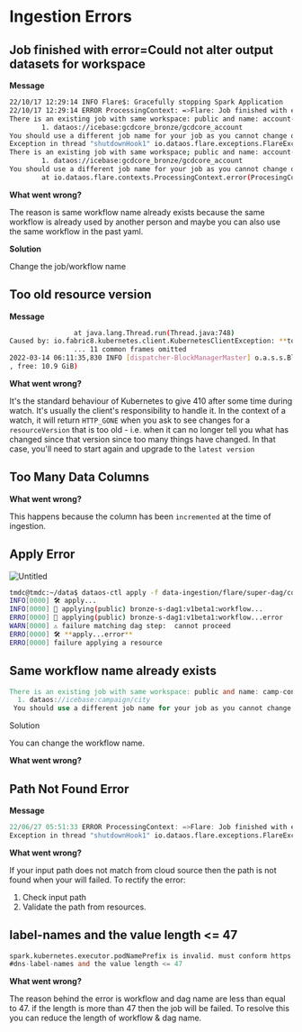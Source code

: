 # Ingestion Errors


##  Job finished with error=Could not alter output datasets for workspace

**Message**

```bash
22/10/17 12:29:14 INFO Flare$: Gracefully stopping Spark Application
22/10/17 12:29:14 ERROR ProcessingContext: =>Flare: Job finished with error=Could not alter output datasets for workspace: p....
There is an existing job with same workspace: public and name: account-new-n writing into below datasets
		1. dataos://icebase:gcdcore_bronze/gcdcore_account
You should use a different job name for your job as you cannot change output datasets for any job
Exception in thread "shutdownHook1" io.dataos.flare.exceptions.FlareException: Could not alter output datasets for workspace
There is an existing job with same workspace; public and name: account-new-n writing into below datasets
		1. dataos://icebase:gcdcore_bronze/gcdcore_account
You should use a different job name for your job as you cannot change output datasets for any job.
		at io.dataos.flare.contexts.ProcessingContext.error(ProcesingContext.scala:87)
```

**What went wrong?**

The reason is same workflow name already exists because the same workflow is already used by another person and maybe you can also use the same workflow in the past yaml.

**Solution**

Change the job/workflow name

##  Too old resource version

**Message**

```bash
				at java.lang.Thread.run(Thread.java:748)
Caused by: io.fabric8.kubernetes.client.KubernetesClientException: **too old resource version**: 71146153
				... 11 common frames omitted
2022-03-14 06:11:35,830 INFO [dispatcher-BlockManagerMaster] o.a.s.s.BlockManagerInfo: Added taskresu...
, free: 10.9 GiB)
```

**What went wrong?**

It's the standard behaviour of Kubernetes to give 410 after some time during watch. It's usually the client's responsibility to handle it. In the context of a watch, it will return `HTTP_GONE` when you ask to see changes for a `resourceVersion` that is too old - i.e. when it can no longer tell you what has changed since that version since too many things have changed. In that case, you'll need to start again and upgrade to the `latest version`

##  Too Many Data Columns

**What went wrong?**

This happens because the column has been `incremented` at the time of ingestion.

##  Apply Error

![Untitled](/resources/stacks/flare/ingestion_errors/untitled.png)

```bash
tmdc@tmdc:~/data$ dataos-ctl apply -f data-ingestion/flare/super-dag/config-super-dag1.yaml -l  
INFO[0000] 🛠 apply...                                    
INFO[0000] 🔧 applying(public) bronze-s-dag1:v1beta1:workflow...  
ERRO[0000] 🔧 applying(public) bronze-s-dag1:v1beta1:workflow...error  
WARN[0000] ⚠️ failure matching dag step:  cannot proceed  
ERRO[0000] 🛠 **apply...error**                               
ERRO[0000] failure applying a resource
```

##  Same workflow name already exists

```verilog
There is an existing job with same workspace: public and name: camp-connect-city writing into below datasets
  1. dataos://icebase:campaign/city
 You should use a different job name for your job as you cannot change output datasets for any job.
```

Solution

You can change the workflow name. 

**What went wrong?**

##  Path Not Found Error

**Message**

```verilog
22/06/27 05:51:33 ERROR ProcessingContext: =>Flare: Job finished with error=Path does not exist: s3a://tmdc-dataos/demo-mockdata/data-analyst/campaigns02.csv
Exception in thread "shutdownHook1" io.dataos.flare.exceptions.FlareException: Path does not exist: s3a://tmdc-dataos/demo-mockdata/data-analyst/campaigns02.csv
```

**What went wrong?**

If your input path does not match from cloud source then the path is not found when your will failed. To rectify the error:

1. Check input path
2. Validate the path from resources.

##  label-names and the value length <= 47

```verilog
spark.kubernetes.executor.podNamePrefix is invalid. must conform https://kubernetes.io/docs/concepts/overview/working-with-objects/names/
#dns-label-names and the value length <= 47
```

**What went wrong?**

The reason behind the error is workflow and dag name are less than equal to 47. if the length is more than 47 then the job will be failed. To resolve this you can reduce the length of workflow & dag name.

<!-- ##  Hera bases not provided

**Message**

```verilog
Exception in thread "main" java.lang.Exception: Fatal! env HERA_BASE_URL not provided.
```

**What went wrong?**

Hera bases missing. 

**Solution**

Hera Bases need to be provided in the following format - 

```yaml
envs:
  HERA_SSL: "false"
  HERA_BASE_URL: "https://eager-skylark.dataos.app/hera"
``` -->
